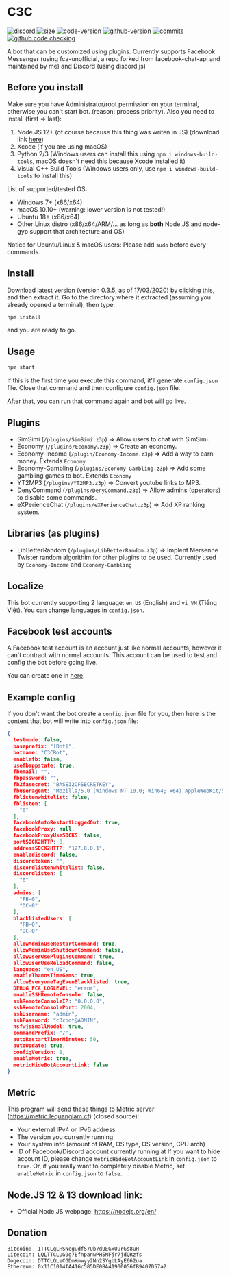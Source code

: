 # C3C
<a href="https://discord.gg/2A4bYJu"><img alt="discord" src="https://img.shields.io/discord/591223706643070976.svg?style=flat-square&label=discord"></a> <img alt="size" src="https://img.shields.io/github/repo-size/lequanglam/c3c.svg?style=flat-square&label=size"> <img alt="code-version" src="https://img.shields.io/badge/dynamic/json?color=red&label=code%20version&prefix=v&query=%24.version&url=https%3A%2F%2Fraw.githubusercontent.com%2Flequanglam%2Fc3c%2Fmaster%2Fpackage.json&style=flat-square"> <a href="https://github.com/lequanglam/c3c/releases"> <img alt="github-version" src="https://img.shields.io/github/v/release/lequanglam/c3c?include_prereleases&label=github%20version&style=flat-square"></a> <a href="https://github.com/lequanglam/c3c/commits"> <img alt="commits" src="https://img.shields.io/github/commit-activity/m/lequanglam/c3c.svg?label=commit&style=flat-square"></a> 
<a href="https://github.com/lequanglam/c3c/actions"><img alt="github code checking" src="https://github.com/lequanglam/c3c/workflows/Node.js%20CI/badge.svg?event=push&label=github%20code%20check&style=flat-square"></a>

A bot that can be customized using plugins. Currently supports Facebook Messenger (using fca-unofficial, a repo forked from facebook-chat-api and maintained by me) and Discord (using discord.js)

## Before you install
Make sure you have Administrator/root permission on your terminal, otherwise you can't start bot. (reason: process priority).
Also you need to install (first => last):
1. Node.JS 12+ (of course because this thing was writen in JS) (download link <a href="#Download">here</a>)
2. Xcode (if you are using macOS)
3. Python 2/3 (Windows users can install this using `npm i windows-build-tools`, macOS doesn't need this because Xcode installed it)
4. Visual C++ Build Tools (Windows users only, use `npm i windows-build-tools` to install this)


List of supported/tested OS:
- Windows 7+ (x86/x64)
- macOS 10.10+ (warning: lower version is not tested!)
- Ubuntu 18+ (x86/x64)
- Other Linux distro (x86/x64/ARM/... as long as **both** Node.JS and node-gyp support that architecture and OS)

Notice for Ubuntu/Linux & macOS users: Please add `sudo` before every commands.

## Install
Download latest version (version 0.3.5, as of 17/03/2020) <a href="https://github.com/lequanglam/c3c/archive/0.3.5.zip">by clicking this</a>, and then extract it. Go to the directory where it extracted (assuming you already opened a terminal), then type: 
```bash
npm install
``` 
and you are ready to go.

## Usage
```bash
npm start
```

If this is the first time you execute this command, it'll generate `config.json` file. Close that command and then configure `config.json` file.

After that, you can run that command again and bot will go live.

## Plugins
- SimSimi (`/plugins/SimSimi.z3p`) => Allow users to chat with SimSimi.
- Economy (`/plugins/Economy.z3p`) => Create an economy.
- Economy-Income (`/plugin/Economy-Income.z3p`) => Add a way to earn money. Extends `Economy`
- Economy-Gambling (`/plugins/Economy-Gambling.z3p`) => Add some gambling games to bot. Extends `Economy`
- YT2MP3 (`/plugins/YT2MP3.z3p`) => Convert youtube links to MP3.
- DenyCommand (`/plugins/DenyCommand.z3p`) => Allow admins (operators) to disable some commands.
- eXPerienceChat (`/plugins/eXPerienceChat.z3p`) => Add XP ranking system.

## Libraries (as plugins)
- LibBetterRandom (`/plugins/LibBetterRandom.z3p`) => Implent Mersenne Twister random algorithim for other plugins to be used. Currently used by `Economy-Income` and `Economy-Gambling`

## Localize
This bot currently supporting 2 language: `en_US` (English) and `vi_VN` (Tiếng Việt). You can change languages in `config.json`.

## Facebook test accounts
A Facebook test account is an account just like normal accounts, however it can't contract with normal accounts. This account can be used to test and config the bot before going live.

You can create one in [here](https://www.facebook.com/whitehat/accounts/).

## Example config
If you don't want the bot create a `config.json` file for you, then here is the content that bot will write into `config.json` file:
```json
{
  testmode: false,
  baseprefix: "[Bot]",
  botname: "C3CBot",
  enablefb: false,
  usefbappstate: true,
  fbemail: "",
  fbpassword: "",
  fb2fasecret: "BASE32OFSECRETKEY",
  fbuseragent: "Mozilla/5.0 (Windows NT 10.0; Win64; x64) AppleWebKit/537.36 (KHTML, like Gecko) Chrome/80.0.3987.116 Safari/537.36",
  fblistenwhitelist: false,
  fblisten: [
    "0"
  ],
  facebookAutoRestartLoggedOut: true,
  facebookProxy: null,
  facebookProxyUseSOCKS: false,
  portSOCK2HTTP: 0,
  addressSOCK2HTTP: "127.0.0.1",
  enablediscord: false,
  discordtoken: "",
  discordlistenwhitelist: false,
  discordlisten: [
    "0"
  ],
  admins: [
    "FB-0", 
    "DC-0" 
  ],
  blacklistedUsers: [
    "FB-0", 
    "DC-0"
  ],
  allowAdminUseRestartCommand: true,
  allowAdminUseShutdownCommand: false,
  allowUserUsePluginsCommand: true,
  allowUserUseReloadCommand: false,
  language: "en_US",
  enableThanosTimeGems: true, 
  allowEveryoneTagEvenBlacklisted: true,
  DEBUG_FCA_LOGLEVEL: "error",
  enableSSHRemoteConsole: false,
  sshRemoteConsoleIP: "0.0.0.0",
  sshRemoteConsolePort: 2004,
  sshUsername: "admin",
  sshPassword: "c3cbot@ADMIN",
  nsfwjsSmallModel: true,
  commandPrefix: "/",
  autoRestartTimerMinutes: 50,
  autoUpdate: true,
  configVersion: 1,
  enableMetric: true,
  metricHideBotAccountLink: false
}
```

## Metric
This program will send these things to Metric server (<https://metric.lequanglam.cf>) (closed source):
- Your external IPv4 or IPv6 address
- The version you currently running
- Your system info (amount of RAM, OS type, OS version, CPU arch)
- ID of Facebook/Discord account currently running at
If you want to hide account ID, please change `metricHideBotAccountLink` in `config.json` to `true`. Or, if you really want to completely disable Metric, set `enableMetric` in `config.json` to `false`.

<span name="Download"></span>
## Node.JS 12 & 13 download link:
- Official Node.JS webpage: https://nodejs.org/en/

## Donation
```
Bitcoin:  1TTCLqLHSNegudfS7Ub7dUEGxUurGs8uH
Litecoin: LQLTTCLUG9g7EfnpanwPH5MFjr7jdQRzfs
Dogecoin: DTTCLQLeCGDmKmwyy2Nn2SYgbLAyE662ua
Ethereum: 0x11C1014fA416c585DE0BA41900056fB9407D57a2
```
